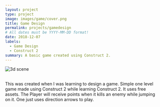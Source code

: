 ```yaml
---
layout: project
type: project
image: images/game/cover.png
title: Game Design
permalink: projects/gamedesign
# All dates must be YYYY-MM-DD format!
date: 2018-12-07
labels:
  - Game Design
  - Construct 2
summary: A basic game created using Construct 2.
---
```


<section class="container">
   <div class="row">
      <img src="https://aryan1107.github.io/folio/images/game/cover.png" style="max-width:700px;" class="rounded img-fluid mx-auto d-block" alt="3d scene">
   </div>
</section>
<br>
<section class="container" style="max-width:700px;">
   <div class="row">
      <p>This was created when I was learning to design a game. Simple one level game made using Construct 2 while learning Construct 2. It uses free assets. The Player will receive points when it kills an enemy while jumping on it. One just uses direction arrows to play.
      </p>
   </div>
</section>
<br>

